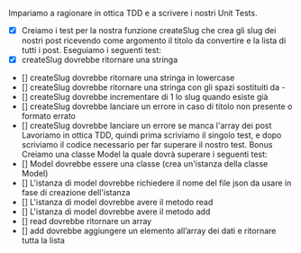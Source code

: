 Impariamo a ragionare in ottica TDD e a scrivere i nostri Unit Tests.
- [x] Creiamo i test per la nostra funzione createSlug che crea gli slug dei nostri post ricevendo come argomento il titolo da convertire e la lista di tutti i post.
Eseguiamo i seguenti test:
- [x] createSlug dovrebbe ritornare una stringa
- [] createSlug dovrebbe ritornare una stringa in lowercase
- [] createSlug dovrebbe ritornare una stringa con gli spazi sostituiti da -
- [] createSlug dovrebbe incrementare di 1 lo slug quando esiste già
- [] createSlug dovrebbe lanciare un errore in caso di titolo non presente o formato errato
- [] createSlug dovrebbe lanciare un errore se manca l'array dei post
Lavoriamo in ottica TDD, quindi prima scriviamo il singolo test, e dopo scriviamo il codice necessario per far superare il nostro test.
Bonus
Creiamo una classe Model la quale dovrà superare i seguenti test:
- [] Model dovrebbe essere una classe (crea un'istanza della classe Model)
- [] L'istanza di model dovrebbe richiedere il nome del file json da usare in fase di creazione dell'istanza
- [] L'istanza di model dovrebbe avere il metodo read
- [] L'istanza di model dovrebbe avere il metodo add
- [] read dovrebbe ritornare un array
- [] add dovrebbe aggiungere un elemento all’array dei dati e ritornare tutta la lista